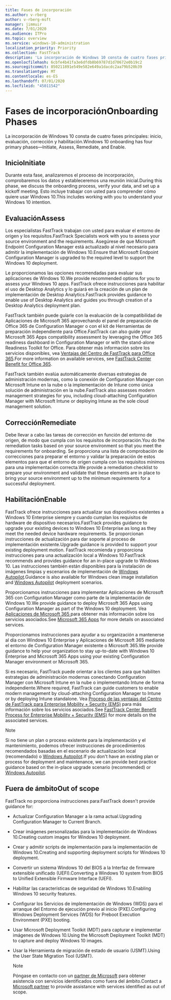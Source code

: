 ```yaml
---
title: Fases de incorporación
ms.author: v-rberg
author: v-rberg-msft
manager: jimmuir
ms.date: 7/01/2020
ms.audience: ITPro
ms.topic: overview
ms.service: windows-10-administration
localization_priority: Priority
ms.collection: FastTrack
description: 'La incorporación de Windows 10 consta de cuatro fases principales: inicio, evaluación, corrección y habilitación.'
ms.openlocfilehash: 6cbfe4b41fa3e6dfdb8b69787d1d70672e0b19c2
ms.sourcegitcommit: 850211891e549e582e649a1dacdc2aa79b520b39
ms.translationtype: MT
ms.contentlocale: es-ES
ms.lasthandoff: 07/01/2020
ms.locfileid: "45011542"
---
```

# <a name="onboarding-phases"></a><span data-ttu-id="4dfb7-103">Fases de incorporación</span><span class="sxs-lookup"><span data-stu-id="4dfb7-103">Onboarding Phases</span></span>

<span data-ttu-id="4dfb7-104">La incorporación de Windows 10 consta de cuatro fases principales: inicio, evaluación, corrección y habilitación.</span><span class="sxs-lookup"><span data-stu-id="4dfb7-104">Windows 10 onboarding has four primary phases—Initiate, Assess, Remediate, and Enable.</span></span>

## <a name="initiate"></a><span data-ttu-id="4dfb7-105">Inicio</span><span class="sxs-lookup"><span data-stu-id="4dfb7-105">Initiate</span></span>

<span data-ttu-id="4dfb7-106">Durante esta fase, analizaremos el proceso de incorporación, comprobaremos los datos y estableceremos una reunión inicial.</span><span class="sxs-lookup"><span data-stu-id="4dfb7-106">During this phase, we discuss the onboarding process, verify your data, and set up a kickoff meeting.</span></span> <span data-ttu-id="4dfb7-107">Esto incluye trabajar con usted para comprender cómo quiere usar Windows 10.</span><span class="sxs-lookup"><span data-stu-id="4dfb7-107">This includes working with you to understand your Windows 10 intention.</span></span>

## <a name="assess"></a><span data-ttu-id="4dfb7-108">Evaluación</span><span class="sxs-lookup"><span data-stu-id="4dfb7-108">Assess</span></span>

<span data-ttu-id="4dfb7-109">Los especialistas FastTrack trabajan con usted para evaluar el entorno de origen y los requisitos.</span><span class="sxs-lookup"><span data-stu-id="4dfb7-109">FastTrack Specialists work with you to assess your source environment and the requirements.</span></span> <span data-ttu-id="4dfb7-110">Asegúrese de que Microsoft Endpoint Configuration Manager está actualizado al nivel necesario para admitir la implementación de Windows 10.</span><span class="sxs-lookup"><span data-stu-id="4dfb7-110">Ensure that Microsoft Endpoint Configuration Manager is upgraded to the required level to support the Windows 10 deployment.</span></span> 

<span data-ttu-id="4dfb7-111">Le proporcionamos las opciones recomendadas para evaluar sus aplicaciones de Windows 10.</span><span class="sxs-lookup"><span data-stu-id="4dfb7-111">We provide recommended options for you to assess your Windows 10 apps.</span></span> <span data-ttu-id="4dfb7-112">FastTrack ofrece instrucciones para habilitar el uso de Desktop Analytics y lo guiará en la creación de un plan de implementación de Desktop Analytics.</span><span class="sxs-lookup"><span data-stu-id="4dfb7-112">FastTrack provides guidance to enable use of Desktop Analytics and guides you through creation of a Desktop Analytics deployment plan.</span></span>

<span data-ttu-id="4dfb7-113">FastTrack también puede guiarle con la evaluación de la compatibilidad de Aplicaciones de Microsoft 365 aprovechando el panel de preparación de Office 365 de Configuration Manager o con el kit de Herramientas de preparación independiente para Office.</span><span class="sxs-lookup"><span data-stu-id="4dfb7-113">FastTrack can also guide your Microsoft 365 Apps compatibility assessment by leveraging the Office 365 readiness dashboard in Configuration Manager or with the stand-alone Readiness Toolkit for Office.</span></span> <span data-ttu-id="4dfb7-114">Para obtener más información sobre los servicios disponibles, vea [Ventajas del Centro de FastTrack para Office 365](O365-fasttrack-benefit-for-office-365.md).</span><span class="sxs-lookup"><span data-stu-id="4dfb7-114">For more information on available services, see [FastTrack Center Benefit for Office 365](O365-fasttrack-benefit-for-office-365.md).</span></span> 

<span data-ttu-id="4dfb7-115">FastTrack también evalúa automáticamente diversas estrategias de administración modernas, como la conexión de Configuration Manager con Microsoft Intune en la nube o la implementación de Intune como única solución de administración en la nube.</span><span class="sxs-lookup"><span data-stu-id="4dfb7-115">FastTrack also assesses modern management strategies for you, including cloud-attaching Configuration Manager with Microsoft Intune or deploying Intune as the sole cloud management solution.</span></span>

## <a name="remediate"></a><span data-ttu-id="4dfb7-116">Corrección</span><span class="sxs-lookup"><span data-stu-id="4dfb7-116">Remediate</span></span>

<span data-ttu-id="4dfb7-117">Debe llevar a cabo las tareas de corrección en función del entorno de origen, de modo que cumpla con los requisitos de incorporación.</span><span class="sxs-lookup"><span data-stu-id="4dfb7-117">You do the remediation tasks based on your source environment so that you meet the requirements for onboarding.</span></span> <span data-ttu-id="4dfb7-118">Se proporciona una lista de comprobación de correcciones para preparar el entorno y validar la preparación de estos elementos para que el entorno de origen cumpla con los requisitos mínimos para una implementación correcta.</span><span class="sxs-lookup"><span data-stu-id="4dfb7-118">We provide a remediation checklist to prepare your environment and validate that these elements are in place to bring your source environment up to the minimum requirements for a successful deployment.</span></span> 

## <a name="enable"></a><span data-ttu-id="4dfb7-119">Habilitación</span><span class="sxs-lookup"><span data-stu-id="4dfb7-119">Enable</span></span>

<span data-ttu-id="4dfb7-120">FastTrack ofrece instrucciones para actualizar sus dispositivos existentes a Windows 10 Enterprise siempre y cuando cumplan los requisitos de hardware de dispositivo necesarios.</span><span class="sxs-lookup"><span data-stu-id="4dfb7-120">FastTrack provides guidance to upgrade your existing devices to Windows 10 Enterprise as long as they meet the needed device hardware requirements.</span></span> <span data-ttu-id="4dfb7-121">Se proporcionan instrucciones de actualización para dar soporte al proceso de implementación existente.</span><span class="sxs-lookup"><span data-stu-id="4dfb7-121">Upgrade guidance is provided to support your existing deployment motion.</span></span> <span data-ttu-id="4dfb7-122">FastTrack recomienda y proporciona instrucciones para una actualización local a Windows 10.</span><span class="sxs-lookup"><span data-stu-id="4dfb7-122">FastTrack recommends and provides guidance for an in-place upgrade to Windows 10.</span></span> <span data-ttu-id="4dfb7-123">Las instrucciones también están disponibles para la instalación de imágenes limpias y escenarios de implementación de [Windows Autopilot](EMS-onboarding-phases.md#windows-autopilot).</span><span class="sxs-lookup"><span data-stu-id="4dfb7-123">Guidance is also available for Windows clean image installation and [Windows Autopilot](EMS-onboarding-phases.md#windows-autopilot) deployment scenarios.</span></span> 

<span data-ttu-id="4dfb7-124">Proporcionamos instrucciones para implementar Aplicaciones de Microsoft 365 con Configuration Manager como parte de la implementación de Windows 10.</span><span class="sxs-lookup"><span data-stu-id="4dfb7-124">We provide guidance to deploy Microsoft 365 Apps using Configuration Manager as part of the Windows 10 deployment.</span></span> <span data-ttu-id="4dfb7-125">Vea [Aplicaciones de Microsoft 365 ](O365-onboarding-and-migration.md#microsoft-365-apps) para obtener más información sobre los servicios asociados.</span><span class="sxs-lookup"><span data-stu-id="4dfb7-125">See [Microsoft 365 Apps](O365-onboarding-and-migration.md#microsoft-365-apps) for more details on associated services.</span></span>

<span data-ttu-id="4dfb7-126">Proporcionamos instrucciones para ayudar a su organización a mantenerse al día con Windows 10 Enterprise y Aplicaciones de Microsoft 365 mediante el entorno de Configuration Manager existente o Microsoft 365.</span><span class="sxs-lookup"><span data-stu-id="4dfb7-126">We provide guidance to help your organization to stay up-to-date with Windows 10 Enterprise and Microsoft 365 Apps using your existing Configuration Manager environment or Microsoft 365.</span></span>

<span data-ttu-id="4dfb7-127">Si es necesario, FastTrack puede orientar a los clientes para que habiliten estrategias de administración modernas conectando Configuration Manager con Microsoft Intune en la nube o implementando Intune de forma independiente.</span><span class="sxs-lookup"><span data-stu-id="4dfb7-127">Where required, FastTrack can guide customers to enable modern management by cloud-attaching Configuration Manager to Intune or by deploying Intune standalone.</span></span> <span data-ttu-id="4dfb7-128">Vea [Proceso de las ventajas del Centro de FastTrack para Enterprise Mobility + Security (EMS)](EMS-fasttrack-process.md) para más información sobre los servicios asociados.</span><span class="sxs-lookup"><span data-stu-id="4dfb7-128">See [FastTrack Center Benefit Process for Enterprise Mobility + Security (EMS)](EMS-fasttrack-process.md) for more details on the associated services.</span></span>

> [!NOTE]
> <span data-ttu-id="4dfb7-129">Si no tiene un plan o proceso existente para la implementación y el mantenimiento, podemos ofrecer instrucciones de procedimientos recomendados basadas en el escenario de actualización local (recomendado) o [Windows Autopilot](EMS-onboarding-phases.md#windows-autopilot).</span><span class="sxs-lookup"><span data-stu-id="4dfb7-129">If you don't have an existing plan or process for deployment and maintenance, we can provide best practice guidance based on the in-place upgrade scenario (recommended) or [Windows Autopilot](EMS-onboarding-phases.md#windows-autopilot).</span></span>

## <a name="out-of-scope"></a><span data-ttu-id="4dfb7-130">Fuera de ámbito</span><span class="sxs-lookup"><span data-stu-id="4dfb7-130">Out of scope</span></span>

<span data-ttu-id="4dfb7-131">FastTrack no proporciona instrucciones para:</span><span class="sxs-lookup"><span data-stu-id="4dfb7-131">FastTrack doesn't provide guidance for:</span></span>

- <span data-ttu-id="4dfb7-132">Actualizar Configuration Manager a la rama actual.</span><span class="sxs-lookup"><span data-stu-id="4dfb7-132">Upgrading Configuration Manager to Current Branch.</span></span>
- <span data-ttu-id="4dfb7-133">Crear imágenes personalizadas para la implementación de Windows 10.</span><span class="sxs-lookup"><span data-stu-id="4dfb7-133">Creating custom images for Windows 10 deployment.</span></span>
- <span data-ttu-id="4dfb7-134">Crear y admitir scripts de implementación para la implementación de Windows 10.</span><span class="sxs-lookup"><span data-stu-id="4dfb7-134">Creating and supporting deployment scripts for Windows 10 deployment.</span></span>
- <span data-ttu-id="4dfb7-135">Convertir un sistema Windows 10 del BIOS a la Interfaz de firmware extensible unificado (UEFI).</span><span class="sxs-lookup"><span data-stu-id="4dfb7-135">Converting a Windows 10 system from BIOS to Unified Extensible Firmware Interface (UEFI).</span></span>
- <span data-ttu-id="4dfb7-136">Habilitar las características de seguridad de Windows 10.</span><span class="sxs-lookup"><span data-stu-id="4dfb7-136">Enabling Windows 10 security features.</span></span> 
- <span data-ttu-id="4dfb7-137">Configurar los Servicios de implementación de Windows (WDS) para el arranque del Entorno de ejecución previo al inicio (PXE).</span><span class="sxs-lookup"><span data-stu-id="4dfb7-137">Configuring Windows Deployment Services (WDS) for Preboot Execution Environment (PXE) booting.</span></span>
- <span data-ttu-id="4dfb7-138">Usar Microsoft Deployment Toolkit (MDT) para capturar e implementar imágenes de Windows 10.</span><span class="sxs-lookup"><span data-stu-id="4dfb7-138">Using the Microsoft Deployment Toolkit (MDT) to capture and deploy Windows 10 images.</span></span>
- <span data-ttu-id="4dfb7-139">Usar la Herramienta de migración de estado de usuario (USMT).</span><span class="sxs-lookup"><span data-stu-id="4dfb7-139">Using the User State Migration Tool (USMT).</span></span>

  > [!NOTE]
  > <span data-ttu-id="4dfb7-140">Póngase en contacto con un [partner de Microsoft](https://go.microsoft.com/fwlink/?linkid=2080150) para obtener asistencia con servicios identificados como fuera del ámbito.</span><span class="sxs-lookup"><span data-stu-id="4dfb7-140">Contact a [Microsoft partner](https://go.microsoft.com/fwlink/?linkid=2080150) to provide assistance with services identified as out of scope.</span></span>

 